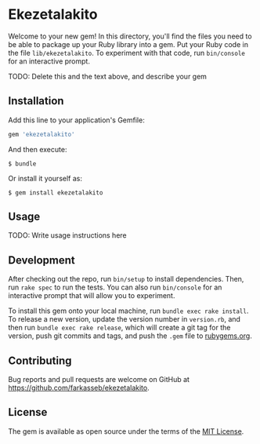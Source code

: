 # Ekezetalakito

Welcome to your new gem! In this directory, you'll find the files you need to be able to package up your Ruby library into a gem. Put your Ruby code in the file `lib/ekezetalakito`. To experiment with that code, run `bin/console` for an interactive prompt.

TODO: Delete this and the text above, and describe your gem

## Installation

Add this line to your application's Gemfile:

```ruby
gem 'ekezetalakito'
```

And then execute:

    $ bundle

Or install it yourself as:

    $ gem install ekezetalakito

## Usage

TODO: Write usage instructions here

## Development

After checking out the repo, run `bin/setup` to install dependencies. Then, run `rake spec` to run the tests. You can also run `bin/console` for an interactive prompt that will allow you to experiment.

To install this gem onto your local machine, run `bundle exec rake install`. To release a new version, update the version number in `version.rb`, and then run `bundle exec rake release`, which will create a git tag for the version, push git commits and tags, and push the `.gem` file to [rubygems.org](https://rubygems.org).

## Contributing

Bug reports and pull requests are welcome on GitHub at https://github.com/farkasseb/ekezetalakito.

## License

The gem is available as open source under the terms of the [MIT License](http://opensource.org/licenses/MIT).
